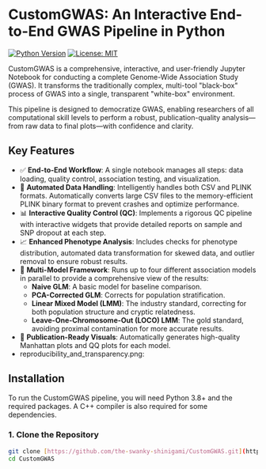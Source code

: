 # CustomGWAS: An Interactive End-to-End GWAS Pipeline in Python

[![Python Version](https://img.shields.io/badge/Python-3.8+-blue.svg)](https://www.python.org/downloads/)
[![License: MIT](https://img.shields.io/badge/License-MIT-yellow.svg)](https://opensource.org/licenses/MIT)

CustomGWAS is a comprehensive, interactive, and user-friendly Jupyter Notebook for conducting a complete Genome-Wide Association Study (GWAS). It transforms the traditionally complex, multi-tool "black-box" process of GWAS into a single, transparent "white-box" environment.

This pipeline is designed to democratize GWAS, enabling researchers of all computational skill levels to perform a robust, publication-quality analysis—from raw data to final plots—with confidence and clarity.

##  Key Features

* ✅ **End-to-End Workflow**: A single notebook manages all steps: data loading, quality control, association testing, and visualization.
* 🧠 **Automated Data Handling**: Intelligently handles both CSV and PLINK formats. Automatically converts large CSV files to the memory-efficient PLINK binary format to prevent crashes and optimize performance.
* 📊 **Interactive Quality Control (QC)**: Implements a rigorous QC pipeline with interactive widgets that provide detailed reports on sample and SNP dropout at each step.
* 📈 **Enhanced Phenotype Analysis**: Includes checks for phenotype distribution, automated data transformation for skewed data, and outlier removal to ensure robust results.
* 🚀 **Multi-Model Framework**: Runs up to four different association models in parallel to provide a comprehensive view of the results:
    * **Naive GLM**: A basic model for baseline comparison.
    * **PCA-Corrected GLM**: Corrects for population stratification.
    * **Linear Mixed Model (LMM)**: The industry standard, correcting for both population structure and cryptic relatedness.
    * **Leave-One-Chromosome-Out (LOCO) LMM**: The gold standard, avoiding proximal contamination for more accurate results.
* 🎨 **Publication-Ready Visuals**: Automatically generates high-quality Manhattan plots and QQ plots for each model.
* reproducibility_and_transparency.png: 

## Installation

To run the CustomGWAS pipeline, you will need Python 3.8+ and the required packages. A C++ compiler is also required for some dependencies.

### 1. Clone the Repository

```bash
git clone [https://github.com/the-swanky-shinigami/CustomGWAS.git](https://github.com/the-swanky-shinigami/CustomGWAS.git)
cd CustomGWAS
